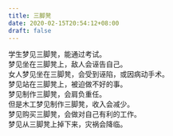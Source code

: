 ```yaml
---
title: 三脚凳
date: 2020-02-15T20:54:12+08:00
draft: false
---
```


学生梦见三脚凳，能通过考试。<br>
梦见坐在三脚凳上，敌人会诬告自己。<br>
女人梦见坐在三脚凳，会受到诬陷，或因病动手术。<br>
梦见站在三脚凳上，被迫做不好的事。<br>
梦见制作三脚凳，会肩负重任。<br>
但是木工梦见制作三脚凳，收入会减少。<br>
梦见购买三脚凳，会做对自己有利的工作。<br>
梦见从三脚凳上掉下来，灾祸会降临。<br>

